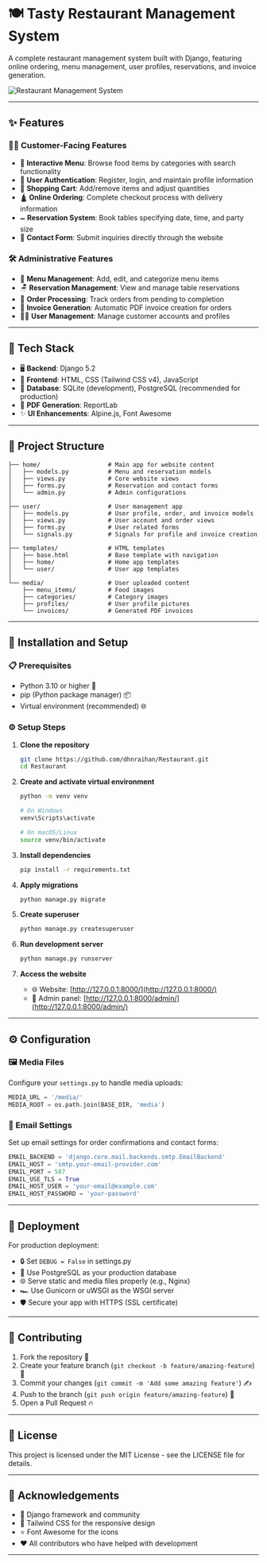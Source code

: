 # 🍽️ Tasty Restaurant Management System

A complete restaurant management system built with Django, featuring online ordering, menu management, user profiles, reservations, and invoice generation.

![Restaurant Management System](demo.gif)

---

## ✨ Features

### 🧑‍🍳 Customer-Facing Features
- 🧒 **Interactive Menu**: Browse food items by categories with search functionality
- 🔐 **User Authentication**: Register, login, and maintain profile information
- 🛒 **Shopping Cart**: Add/remove items and adjust quantities
- 🛕️ **Online Ordering**: Complete checkout process with delivery information
- 🗕️ **Reservation System**: Book tables specifying date, time, and party size
- 📩 **Contact Form**: Submit inquiries directly through the website

### 🛠️ Administrative Features
- 🍴 **Menu Management**: Add, edit, and categorize menu items
- 🪑 **Reservation Management**: View and manage table reservations
- 🚚 **Order Processing**: Track orders from pending to completion
- 🧳️ **Invoice Generation**: Automatic PDF invoice creation for orders
- 🧑‍💻 **User Management**: Manage customer accounts and profiles

---

## 🧰 Tech Stack

- 🖥️ **Backend**: Django 5.2
- 🎨 **Frontend**: HTML, CSS (Tailwind CSS v4), JavaScript
- 💄️ **Database**: SQLite (development), PostgreSQL (recommended for production)
- 📄 **PDF Generation**: ReportLab
- ✨ **UI Enhancements**: Alpine.js, Font Awesome

---

## 📁 Project Structure

```
├── home/                   # Main app for website content
│   ├── models.py           # Menu and reservation models
│   ├── views.py            # Core website views
│   ├── forms.py            # Reservation and contact forms
│   └── admin.py            # Admin configurations
│
├── user/                   # User management app
│   ├── models.py           # User profile, order, and invoice models
│   ├── views.py            # User account and order views
│   ├── forms.py            # User related forms
│   └── signals.py          # Signals for profile and invoice creation
│
├── templates/              # HTML templates
│   ├── base.html           # Base template with navigation
│   ├── home/               # Home app templates
│   └── user/               # User app templates
│
└── media/                  # User uploaded content
    ├── menu_items/         # Food images
    ├── categories/         # Category images
    ├── profiles/           # User profile pictures
    └── invoices/           # Generated PDF invoices
```

---

## 🚀 Installation and Setup

### 📋 Prerequisites
- Python 3.10 or higher 🐍
- pip (Python package manager) 📦
- Virtual environment (recommended) 🌐

### ⚙️ Setup Steps

1. **Clone the repository**
   ```bash
   git clone https://github.com/dhnraihan/Restaurant.git
   cd Restaurant
   ```

2. **Create and activate virtual environment**
   ```bash
   python -m venv venv

   # On Windows
   venv\Scripts\activate

   # On macOS/Linux
   source venv/bin/activate
   ```

3. **Install dependencies**
   ```bash
   pip install -r requirements.txt
   ```

4. **Apply migrations**
   ```bash
   python manage.py migrate
   ```

5. **Create superuser**
   ```bash
   python manage.py createsuperuser
   ```

6. **Run development server**
   ```bash
   python manage.py runserver
   ```

7. **Access the website**
   - 🌐 Website: [http://127.0.0.1:8000/](http://127.0.0.1:8000/)
   - 🔑 Admin panel: [http://127.0.0.1:8000/admin/](http://127.0.0.1:8000/admin/)

---

## ⚙️ Configuration

### 🖼️ Media Files
Configure your `settings.py` to handle media uploads:

```python
MEDIA_URL = '/media/'
MEDIA_ROOT = os.path.join(BASE_DIR, 'media')
```

### 📧 Email Settings
Set up email settings for order confirmations and contact forms:

```python
EMAIL_BACKEND = 'django.core.mail.backends.smtp.EmailBackend'
EMAIL_HOST = 'smtp.your-email-provider.com'
EMAIL_PORT = 587
EMAIL_USE_TLS = True
EMAIL_HOST_USER = 'your-email@example.com'
EMAIL_HOST_PASSWORD = 'your-password'
```

---

## 🚢 Deployment

For production deployment:

- 🔒 Set `DEBUG = False` in settings.py
- 📄️ Use PostgreSQL as your production database
- 🌐 Serve static and media files properly (e.g., Nginx)
- 🏎️ Use Gunicorn or uWSGI as the WSGI server
- 🛡️ Secure your app with HTTPS (SSL certificate)

---

## 🤝 Contributing

1. Fork the repository 🍴
2. Create your feature branch (`git checkout -b feature/amazing-feature`) 🌟
3. Commit your changes (`git commit -m 'Add some amazing feature'`) ✍️
4. Push to the branch (`git push origin feature/amazing-feature`) 🚀
5. Open a Pull Request 🔥

---

## 📄 License

This project is licensed under the MIT License - see the LICENSE file for details.

---

## 🙏 Acknowledgements

- 🐍 Django framework and community
- 🎨 Tailwind CSS for the responsive design
- ⭐ Font Awesome for the icons
- ❤️ All contributors who have helped with development

---

